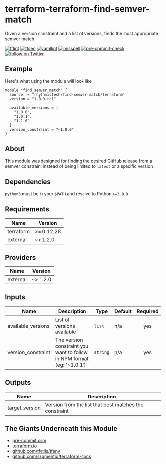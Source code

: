 # terraform-terraform-find-semver-match
Given a version constraint and a list of versions, finds the most appropriate semver match.

[![tflint](https://github.com/rhythmictech/terraform-terraform-find-semver-match/workflows/tflint/badge.svg?branch=master&event=push)](https://github.com/rhythmictech/terraform-terraform-find-semver-match/actions?query=workflow%3Atflint+event%3Apush+branch%3Amaster)
[![tfsec](https://github.com/rhythmictech/terraform-terraform-find-semver-match/workflows/tfsec/badge.svg?branch=master&event=push)](https://github.com/rhythmictech/terraform-terraform-find-semver-match/actions?query=workflow%3Atfsec+event%3Apush+branch%3Amaster)
[![yamllint](https://github.com/rhythmictech/terraform-terraform-find-semver-match/workflows/yamllint/badge.svg?branch=master&event=push)](https://github.com/rhythmictech/terraform-terraform-find-semver-match/actions?query=workflow%3Ayamllint+event%3Apush+branch%3Amaster)
[![misspell](https://github.com/rhythmictech/terraform-terraform-find-semver-match/workflows/misspell/badge.svg?branch=master&event=push)](https://github.com/rhythmictech/terraform-terraform-find-semver-match/actions?query=workflow%3Amisspell+event%3Apush+branch%3Amaster)
[![pre-commit-check](https://github.com/rhythmictech/terraform-terraform-find-semver-match/workflows/pre-commit-check/badge.svg?branch=master&event=push)](https://github.com/rhythmictech/terraform-terraform-find-semver-match/actions?query=workflow%3Apre-commit-check+event%3Apush+branch%3Amaster)
<a href="https://twitter.com/intent/follow?screen_name=RhythmicTech"><img src="https://img.shields.io/twitter/follow/RhythmicTech?style=social&logo=twitter" alt="follow on Twitter"></a>

## Example
Here's what using the module will look like
```hcl
module "find_semver_match" {
  source  = "rhythmictech/find-semver-match/terraform"
  version = "1.0.0-rc1"
  
  available_versions = [
    "1.0.0",
    "1.0.1",
    "1.1.0"
  ]
  version_constraint = "~1.0.0"
}
```

## About
This module was designed for finding the desired GitHub release from a semver constraint instead of being limited to `latest` or a specific version

## Dependencies
`python3` must be in your `$PATH` and resolve to Python `>=3.8.0`

<!-- BEGINNING OF PRE-COMMIT-TERRAFORM DOCS HOOK -->
## Requirements

| Name      | Version    |
|-----------|------------|
| terraform | >= 0.12.28 |
| external  | ~> 1.2.0   |

## Providers

| Name     | Version  |
|----------|----------|
| external | ~> 1.2.0 |

## Inputs

| Name                | Description                                                            | Type     | Default | Required |
|---------------------|------------------------------------------------------------------------|----------|---------|:--------:|
| available\_versions | List of versions available                                             | `list`   | n/a     |   yes    |
| version\_constraint | The version constraint you want to follow in NPM format (eg: '~1.0.1') | `string` | n/a     |   yes    |

## Outputs

| Name            | Description                                            |
|-----------------|--------------------------------------------------------|
| target\_version | Version from the list that best matches the constraint |

<!-- END OF PRE-COMMIT-TERRAFORM DOCS HOOK -->

## The Giants Underneath this Module
- [pre-commit.com](pre-commit.com)
- [terraform.io](terraform.io)
- [github.com/tfutils/tfenv](github.com/tfutils/tfenv)
- [github.com/segmentio/terraform-docs](github.com/segmentio/terraform-docs)
